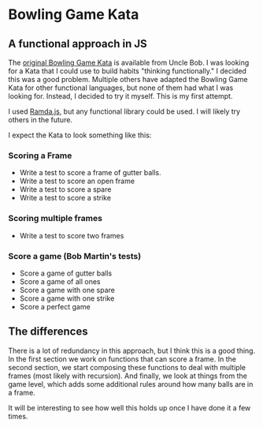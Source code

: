 # Bowling Game Kata
## A functional approach in JS

The [original Bowling Game Kata](http://butunclebob.com/ArticleS.UncleBob.TheBowlingGameKata) is available from Uncle Bob.  I was looking for a Kata that I could use to build habits "thinking functionally."  I decided this was a good problem.  Multiple others have adapted the Bowling Game Kata for other functional languages, but none of them had what I was looking for.  Instead, I decided to try it myself.  This is my first attempt.

I used [Ramda.js](https://ramdajs.com/), but any functional library could be used.  I will likely try others in the future.

I expect the Kata to look something like this:

### Scoring a Frame
- Write a test to score a frame of gutter balls.
- Write a test to score an open frame
- Write a test to score a spare
- Write a test to score a strike

### Scoring multiple frames
- Write a test to score two frames

### Score a game (Bob Martin's tests)
- Score a game of gutter balls
- Score a game of all ones
- Score a game with one spare
- Score a game with one strike
- Score a perfect game

## The differences
There is a lot of redundancy in this approach, but I think this is a good thing.  In the first section we work on functions that can score a frame.  In the second section, we start composing these functions to deal with multiple frames (most likely with recursion).  And finally, we look at things from the game level, which adds some additional rules around how many balls are in a frame.

It will be interesting to see how well this holds up once I have done it a few times.
